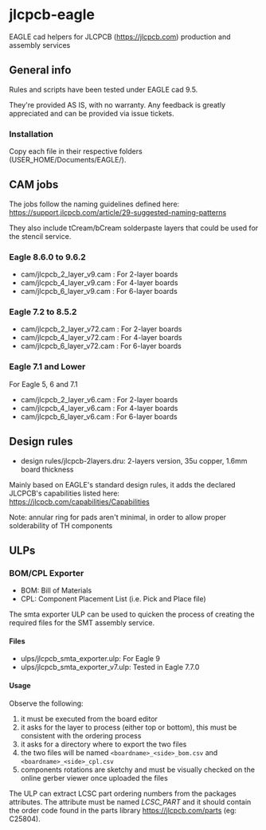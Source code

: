 # jlcpcb-eagle
EAGLE cad helpers for JLCPCB (https://jlcpcb.com) production and assembly services

## General info

Rules and scripts have been tested under EAGLE cad 9.5.

They're provided AS IS, with no warranty. Any feedback is greatly appreciated and
can be provided via issue tickets.

### Installation

Copy each file in their respective folders (USER_HOME/Documents/EAGLE/).

## CAM jobs

The jobs follow the naming guidelines defined here: https://support.jlcpcb.com/article/29-suggested-naming-patterns

They also include tCream/bCream solderpaste layers that could be used for the stencil service.

### Eagle 8.6.0 to 9.6.2

* cam/jlcpcb_2_layer_v9.cam : For 2-layer boards
* cam/jlcpcb_4_layer_v9.cam : For 4-layer boards
* cam/jlcpcb_6_layer_v9.cam : For 6-layer boards

### Eagle 7.2 to 8.5.2

* cam/jlcpcb_2_layer_v72.cam : For 2-layer boards
* cam/jlcpcb_4_layer_v72.cam : For 4-layer boards
* cam/jlcpcb_6_layer_v72.cam : For 6-layer boards

### Eagle 7.1 and Lower

For Eagle 5, 6 and 7.1

* cam/jlcpcb_2_layer_v6.cam : For 2-layer boards
* cam/jlcpcb_4_layer_v6.cam : For 4-layer boards
* cam/jlcpcb_6_layer_v6.cam : For 6-layer boards

## Design rules

* design rules/jlcpcb-2layers.dru: 2-layers version, 35u copper, 1.6mm board thickness

Mainly based on EAGLE's standard design rules, it adds the declared JLCPCB's capabilities listed
here: https://jlcpcb.com/capabilities/Capabilities

Note: annular ring for pads aren't minimal, in order to allow proper solderability of TH components

## ULPs

### BOM/CPL Exporter

* BOM: Bill of Materials
* CPL: Component Placement List (i.e. Pick and Place file)

The smta exporter ULP can be used to quicken the process of creating the required files for the SMT assembly service.

#### Files

* ulps/jlcpcb_smta_exporter.ulp: For Eagle 9
* ulps/jlcpcb_smta_exporter_v7.ulp: Tested in Eagle 7.7.0

#### Usage

Observe the following:

1. it must be executed from the board editor
2. it asks for the layer to process (either top or bottom), this must be consistent with the ordering process
3. it asks for a directory where to export the two files
4. the two files will be named ```<boardname>_<side>_bom.csv``` and ```<boardname>_<side>_cpl.csv```
5. components rotations are sketchy and must be visually checked on the online gerber viewer once uploaded the files

The ULP can extract LCSC part ordering numbers from the packages attributes. The attribute must be named _LCSC_PART_ 
and it should contain the order code found in the parts library https://jlcpcb.com/parts (eg: C25804).
